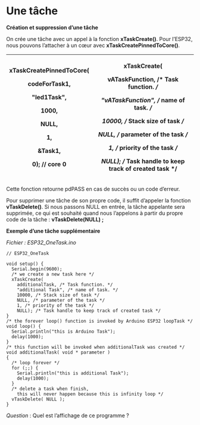 # Une tâche

**Création et suppression d’une tâche**

On crée une tâche avec un appel à la fonction **xTaskCreate()**. Pour l’ESP32, nous pouvons l’attacher à un cœur avec **xTaskCreatePinnedToCore()**.

| <p>xTaskCreatePinnedToCore(</p><p>    codeForTask1,</p><p>    "led1Task",</p><p>    1000,</p><p>    NULL,</p><p>    1,</p><p>    &#x26;Task1,</p><p>    0);    // core 0</p> | <p>xTaskCreate(</p><p>    vATaskFunction, /* Task function. */</p><p>    "vATaskFunction", /* name of task. */</p><p>    10000, /* Stack size of task */</p><p>    NULL, /* parameter of the task */</p><p>    1, /* priority of the task */</p><p>    NULL); /* Task handle to keep track of created task */</p><p> </p> |
| ---------------------------------------------------------------------------------------------------------------------------------------------------------------------------- | ------------------------------------------------------------------------------------------------------------------------------------------------------------------------------------------------------------------------------------------------------------------------------------------------------------------------- |

Cette fonction retourne pdPASS en cas de succès ou un code d’erreur.

Pour supprimer une tâche de son propre code, il suffit d’appeler la fonction **vTaskDelete()**. Si nous passons NULL en entrée, la tâche appelante sera supprimée, ce qui est souhaité quand nous l’appelons à partir du propre code de la tâche : **vTaskDelete(NULL) ;**

**Exemple d’une tâche supplémentaire**

_Fichier : ESP32\_OneTask.ino_

```arduino
// ESP32_OneTask

void setup() {
  Serial.begin(9600);
  /* we create a new task here */
  xTaskCreate(
    additionalTask, /* Task function. */
    "additional Task", /* name of task. */
    10000, /* Stack size of task */
    NULL, /* parameter of the task */
    1, /* priority of the task */
    NULL); /* Task handle to keep track of created task */
}
/* the forever loop() function is invoked by Arduino ESP32 loopTask */
void loop() {
  Serial.println("this is Arduino Task");
  delay(1000);
}
/* this function will be invoked when additionalTask was created */
void additionalTask( void * parameter )
{
  /* loop forever */
  for (;;) {
    Serial.println("this is additional Task");
    delay(1000);
  }
  /* delete a task when finish,
    this will never happen because this is infinity loop */
  vTaskDelete( NULL );
}
```

_Question_ : Quel est l’affichage de ce programme ?
